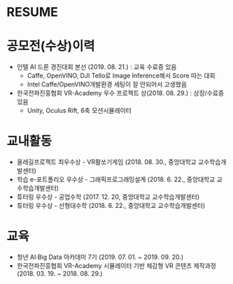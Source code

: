 # RESUME  

# 공모전(수상)이력  
- 인텔 AI 드론 경진대회 본선 (2019. 08. 21.) : 교육 수료증 있음  
  - Caffe, OpenVINO, DJI Tello로 Image Inference해서 Score 따는 대회  
  - Intel Caffe/OpenVINO개발환경 세팅이 잘 안되어서 고생했음  
- 한국전파진흥협회 VR-Academy 우수 프로젝트 상(2018. 08. 29.) : 상장/수료증 있음  
  - Unity, Oculus Rift, 6축 모션시뮬레이터   

# 교내활동  
- 올레길프로젝트 최우수상 - VR활쏘기게임 (2018. 08. 30., 중앙대학교 교수학습개발센터)  
- 학습 e-포트폴리오 우수상 - 그래픽프로그래밍설계 (2018. 6. 22., 중앙대학교 교수학습개발센터)   
- 튜터링 우수상 - 공업수학 (2017. 12. 20, 중앙대학교 교수학습개발센터)    
- 튜터링 우수상 - 선형대수학 (2018. 6. 22., 중앙대학교 교수학습개발센터)   
  
# 교육  
- 청년 AI·Big Data 아카데미 7기 (2019. 07. 01. ~ 2019. 09. 20.)   
- 한국전파진흥협회 VR-Academy 시뮬레이터 기반 체감형 VR 콘텐츠 제작과정 (2018. 03. 19. ~ 2018. 08. 29.)  

